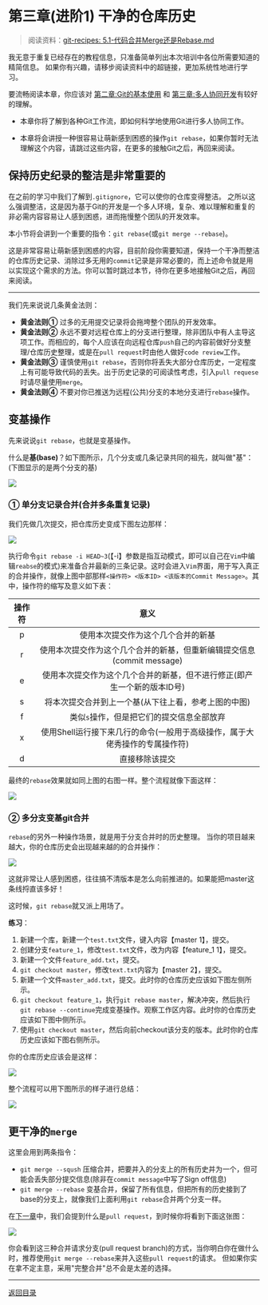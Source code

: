 # 第三章(进阶1) 干净的仓库历史
> 阅读资料：[git-recipes: 5.1-代码合并Merge还是Rebase.md](https://github.com/geeeeeeeeek/git-recipes/blob/master/sources/5.1-%E4%BB%A3%E7%A0%81%E5%90%88%E5%B9%B6Merge%E8%BF%98%E6%98%AFRebase.md)

我无意于重复已经存在的教程信息，只准备简单列出本次培训中各位所需要知道的精简信息。
如果你有兴趣，请移步阅读资料中的超链接，更加系统性地进行学习。

要流畅阅读本章，你应该对 [第二章:Git的基本使用](/articles/how_to_use_git.md) 和 [第三章:多人协同开发](/articles/cooperation_with_git.md)有较好的理解。

- 本章你将了解到各种Git工作流，即如何科学地使用Git进行多人协同工作。

- 本章将会讲授一种很容易让萌新感到困惑的操作`git rebase`，如果你暂时无法理解这个内容，请跳过这些内容，在更多的接触Git之后，再回来阅读。

## 保持历史纪录的整洁是非常重要的

在之前的学习中我们了解到`.gitignore`，它可以使你的仓库变得整洁。
之所以这么强调整洁，这是因为基于Git的开发是一个多人环境，复杂、难以理解和重复的非必需内容容易让人感到困惑，进而拖慢整个团队的开发效率。

本小节将会讲到一个重要的指令：`git rebase`(或`git merge --rebase`)。

这是非常容易让萌新感到困惑的内容，目前阶段你需要知道，保持一个干净而整洁的仓库历史记录、消除过多无用的`commit`记录是非常必要的，而上述命令就是用以实现这个需求的方法。你可以暂时跳过本节，待你在更多地接触Git之后，再回来阅读。

---

我们先来说说几条黄金法则：

- **黄金法则①** 过多的无用提交记录将会拖垮整个团队的开发效率。
- **黄金法则②** 永远不要对远程仓库上的分支进行整理，除非团队中有人主导这项工作。而相应的，每个人应该在向远程仓库`push`自己的内容前做好分支整理/仓库历史整理，或是在`pull request`时由他人做好`code review`工作。
- **黄金法则③** 谨慎使用`git rebase`，否则你将丢失大部分仓库历史，一定程度上有可能导致代码的丢失。出于历史记录的可阅读性考虑，引入`pull requese`时请尽量使用`merge`。
- **黄金法则④** 不要对你已推送为远程(公共)分支的本地分支进行`rebase`操作。

## 变基操作

先来说说`git rebase`，也就是变基操作。

什么是**基(base)**？如下图所示，几个分支或几条记录共同的祖先，就叫做"基"：(下图显示的是两个分支的基)

![](/pic/WhatIsBase.jpg)

### ① 单分支记录合并(合并多条重复记录)

我们先做几次提交，把仓库历史变成下图左边那样：

![](/pic/RebaeHEAD3.jpg)

执行命令`git rebase -i HEAD~3`(【-i】参数是指互动模式，即可以自己在`Vim`中编辑`reabse`的模式)来准备合并最新的三条记录。这时会进入`Vim`界面，用于写入真正的合并操作，就像上图中部那样`<操作符> <版本ID> <该版本的Commit Message>`。其中，操作符的缩写及意义如下表：

操作符|意义
:-:|:-:
p|使用本次提交作为这个几个合并的新基
r|使用本次提交作为这个几个合并的新基，但重新编辑提交信息(commit message)
e|使用本次提交作为这个几个合并的新基，但不进行修正(即产生一个新的版本ID号)
s|将本次提交合并到上一个基(从下往上看，参考上图的中图)
f|类似`s`操作，但是把它们的提交信息全部放弃
x|使用Shell运行接下来几行的命令(一般用于高级操作，属于大佬秀操作的专属操作符)
d|直接移除该提交

最终的`rebase`效果就如同上图的右图一样。整个流程就像下面这样：

![](/pic/RebashOnOneBranch.jpg)

### ② 多分支变基git合并

`rebase`的另外一种操作场景，就是用于分支合并时的历史整理。
当你的项目越来越大，你的仓库历史会出现越来越的的合并操作：

![](/pic/GitBranchTree.jpg)

这就非常让人感到困惑，往往搞不清版本是怎么向前推进的。如果能把master这条线捋直该多好！

这时候，`git rebase`就又派上用场了。

**练习**：

1. 新建一个库，新建一个`test.txt`文件，键入内容【master 1】，提交。
2. 创建分支`feature_1`，修改`test.txt`文件，改为内容【feature_1 1】，提交。
3. 新建一个文件`feature_add.txt`，提交。
4. `git checkout master`，修改`text.txt`内容为【master 2】，提交。
5. 新建一个文件`master_add.txt`，提交。此时你的仓库历史应该如下图左侧所示。
6. `git checkout feature_1`，执行`git rebase master`，解决冲突，然后执行`git rebase --continue`完成变基操作。观察工作区内容。此时你的仓库历史应该如下图中侧所示。
7. 使用`git checkout master`，然后向前checkout该分支的版本。此时你的仓库历史应该如下图右侧所示。


你的仓库历史应该会是这样：

![](/pic/GitRebaseTwoBranch.jpg)


整个流程可以用下图所示的样子进行总结：

![](/pic/RebaseOnTwoBranch.jpg)

## 更干净的`merge`

这里会用到两条指令：

- `git merge --sqush` 压缩合并，把要并入的分支上的所有历史并为一个，但可能会丢失部分提交信息(除非在`commit message`中写了Sign off信息)
- `git merge --rebase` 变基合并，保留了所有信息，但把所有的历史接到了base的分支上，就像我们上面利用`git rebase`合并两个分支一样。

在[下一章](/articles/welcome_to_github.md)中，我们会提到什么是`pull request`，到时候你将看到下面这张图：

![](/pic/GithubPullRequest.jpg)

你会看到这三种合并请求分支(pull request branch)的方式，当你明白你在做什么时，推荐使用`git merge --rebase`来并入这些`pull request`的请求。
但如果你实在拿不定主意，采用"完整合并"总不会是太差的选择。

---

[返回目录](/README.md)